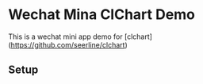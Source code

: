 # Wechat Mina ClChart Demo

This is a wechat mini app demo for [clchart]
(https://github.com/seerline/clchart)


## Setup